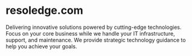 # resoledge.com
Delivering innovative solutions powered by cutting-edge technologies.
Focus on your core business while we handle your IT infrastructure, support, and maintenance.
We provide strategic technology guidance to help you achieve your goals.